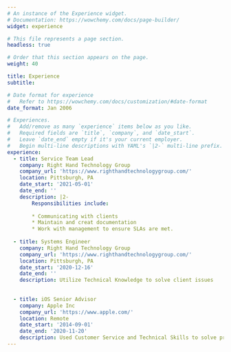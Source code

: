 ```yaml
---
# An instance of the Experience widget.
# Documentation: https://wowchemy.com/docs/page-builder/
widget: experience

# This file represents a page section.
headless: true

# Order that this section appears on the page.
weight: 40

title: Experience
subtitle:

# Date format for experience
#   Refer to https://wowchemy.com/docs/customization/#date-format
date_format: Jan 2006

# Experiences.
#   Add/remove as many `experience` items below as you like.
#   Required fields are `title`, `company`, and `date_start`.
#   Leave `date_end` empty if it's your current employer.
#   Begin multi-line descriptions with YAML's `|2-` multi-line prefix.
experience:
  - title: Service Team Lead
    company: Right Hand Technology Group
    company_url: 'https://www.righthandtechnologygroup.com/'
    location: Pittsburgh, PA 
    date_start: '2021-05-01'
    date_end: ''
    description: |2-
        Responsibilities include:
        
        * Communicating with clients
        * Maintain and creat documentation
        * Work with management to ensure SLAs are met. 
  
  - title: Systems Engineer
    company: Right Hand Technology Group
    company_url: 'https://www.righthandtechnologygroup.com/'
    location: Pittsburgh, PA 
    date_start: '2020-12-16'
    date_end: ''
    description: Utilize Technical Knowledge to solve client issues
      
        
  - title: iOS Senior Advisor 
    company: Apple Inc
    company_url: 'https://www.apple.com/'
    location: Remote
    date_start: '2014-09-01'
    date_end: '2020-11-20'
    description: Used Customer Service and Technical Skills to solve problems with iOS and Mac OS devices. 
---
```

